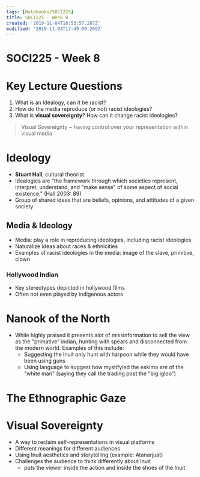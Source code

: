 ```yaml
---
tags: [Notebooks/SOCI225]
title: SOCI225 - Week 8
created: '2019-11-04T16:53:57.287Z'
modified: '2019-11-04T17:49:00.269Z'
---
```


# SOCI225 - Week 8

# Key Lecture Questions

1. What is an Idealogy, can it be racist?
2. How do the media reproduce (or not) racist ideologies?
3. What is **visual sovereignty**? How can it change racist ideologies?

> Visual Sovereignty ~ having control over your representation within visual media

# Ideology

* **Stuart Hall**, cultural theorist
* Idealogies are "the framework through which societies represent, interpret, understand, and "make sense" of some aspect of social existence." (Hall 2003: 89)
* Group of shared ideas that are beliefs, opinions, and attitudes of a given society

## Media & Ideology

* Media: play a role in reproducing ideologies, including racist ideologies
* Naturalize ideas about races & ethnicities
* Examples of racist ideologies in the media: image of the slave, primitive, clown

### Hollywood Indian

* Key stereotypes depicted in hollywood films
* Often not even played by indigenous actors

# Nanook of the North

* While highly praised it presents alot of missinformation to sell the view as the "primative" indian, hunting with spears and disconnected from the modern world. Examples of this include:
  - Suggesting the Inuit only hunt with harpoon while they would have been using guns
  - Using language to suggest how mystifyied the eskimo are of the "white man" (saying they call the trading post the "big igloo")

# The Ethnographic Gaze

# Visual Sovereignty

* A way to reclaim self-representations in visual platforms
* Different meanings for different audiences
* Using Inuit aesthetics and storytelling (example: Atanarjuat)
* Challenges the audience to think differently about Inuit
  - puts the viewer inside the action and inside the shoes of the Inuit

